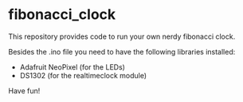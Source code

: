# fibonacci_clock
This repository provides code to run your own nerdy fibonacci clock.

Besides the .ino file you need to have the following libraries installed: 
- Adafruit NeoPixel (for the LEDs)
- DS1302 (for the realtimeclock module)

Have fun!
